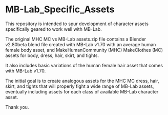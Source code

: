 # MB-Lab_Specific_Assets
This repository is intended to spur development of character assets specifically geared to work well with MB-Lab.

The original MHC MC vs MB-Lab assets.zip file contains a Blender v2.80beta blend file created with MB-Lab v1.70 with an average human female body asset, and MakeHumanCommunity (MHC) MakeClothes (MC) assets for body, dress, hair, skirt, and tights.

It also includes basic variations of the human female hair asset that comes with MB-Lab v1.70.

The initial goal is to create analogous assets for the MHC MC dress, hair, skirt, and tights that will properly fight a wide range of MB-Lab assets, eventually including assets for each class of available MB-Lab character asset.

Thank you.
